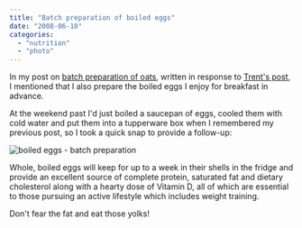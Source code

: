 ```yaml
---
title: "Batch preparation of boiled eggs"
date: "2008-06-10"
categories: 
  - "nutrition"
  - "photo"
---
```


In my post on [batch preparation of oats](/2008/05/12/oats-weekly-batch-preparation/), written in response to [Trent's post](http://www.thesimpledollar.com/2008/05/09/making-your-own-homemade-oatmeal-packets-a-visual-guide-and-cost-analysis/), I mentioned that I also prepare the boiled eggs I enjoy for breakfast in advance.

At the weekend past I'd just boiled a saucepan of eggs, cooled them with cold water and put them into a tupperware box when I remembered my previous post, so I took a quick snap to provide a follow-up:

![boiled eggs - batch preparation](/wp-content/uploads/2008/06/tupperware_eggs_cropped_scaled.jpg "boiled eggs - cropped, scaled")

Whole, boiled eggs will keep for up to a week in their shells in the fridge and provide an excellent source of complete protein, saturated fat and dietary cholesterol along with a hearty dose of Vitamin D, all of which are essential to those pursuing an active lifestyle which includes weight training.

Don't fear the fat and eat those yolks!
